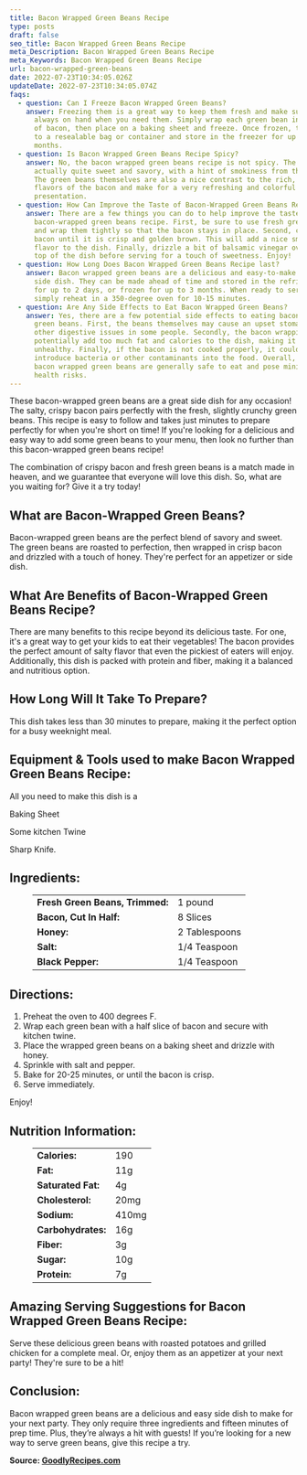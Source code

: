 ```yaml
---
title: Bacon Wrapped Green Beans Recipe
type: posts
draft: false
seo_title: Bacon Wrapped Green Beans Recipe
meta_Description: Bacon Wrapped Green Beans Recipe
meta_Keywords: Bacon Wrapped Green Beans Recipe
url: bacon-wrapped-green-beans
date: 2022-07-23T10:34:05.026Z
updateDate: 2022-07-23T10:34:05.074Z
faqs:
  - question: Can I Freeze Bacon Wrapped Green Beans?
    answer: Freezing them is a great way to keep them fresh and make sure they're
      always on hand when you need them. Simply wrap each green bean in a slice
      of bacon, then place on a baking sheet and freeze. Once frozen, transfer
      to a resealable bag or container and store in the freezer for up to 3
      months.
  - question: Is Bacon Wrapped Green Beans Recipe Spicy?
    answer: No, the bacon wrapped green beans recipe is not spicy. The dish is
      actually quite sweet and savory, with a hint of smokiness from the bacon.
      The green beans themselves are also a nice contrast to the rich, salty
      flavors of the bacon and make for a very refreshing and colorful
      presentation.
  - question: How Can Improve the Taste of Bacon-Wrapped Green Beans Recipe?
    answer: There are a few things you can do to help improve the taste of your
      bacon-wrapped green beans recipe. First, be sure to use fresh green beans
      and wrap them tightly so that the bacon stays in place. Second, cook the
      bacon until it is crisp and golden brown. This will add a nice smokey
      flavor to the dish. Finally, drizzle a bit of balsamic vinegar over the
      top of the dish before serving for a touch of sweetness. Enjoy!
  - question: How Long Does Bacon Wrapped Green Beans Recipe last?
    answer: Bacon wrapped green beans are a delicious and easy-to-make appetizer or
      side dish. They can be made ahead of time and stored in the refrigerator
      for up to 2 days, or frozen for up to 3 months. When ready to serve,
      simply reheat in a 350-degree oven for 10-15 minutes.
  - question: Are Any Side Effects to Eat Bacon Wrapped Green Beans?
    answer: Yes, there are a few potential side effects to eating bacon wrapped
      green beans. First, the beans themselves may cause an upset stomach or
      other digestive issues in some people. Secondly, the bacon wrapping could
      potentially add too much fat and calories to the dish, making it
      unhealthy. Finally, if the bacon is not cooked properly, it could
      introduce bacteria or other contaminants into the food. Overall, though,
      bacon wrapped green beans are generally safe to eat and pose minimal
      health risks.
---
```

These bacon-wrapped green beans are a great side dish for any occasion! The salty, crispy bacon pairs perfectly with the fresh, slightly crunchy green beans. This recipe is easy to follow and takes just minutes to prepare perfectly for when you're short on time! If you're looking for a delicious and easy way to add some green beans to your menu, then look no further than this bacon-wrapped green beans recipe!

The combination of crispy bacon and fresh green beans is a match made in heaven, and we guarantee that everyone will love this dish. So, what are you waiting for? Give it a try today!

## **What are Bacon-Wrapped Green Beans?**

Bacon-wrapped green beans are the perfect blend of savory and sweet. The green beans are roasted to perfection, then wrapped in crisp bacon and drizzled with a touch of honey. They're perfect for an appetizer or side dish.

## **What Are Benefits of Bacon-Wrapped Green Beans Recipe?**

There are many benefits to this recipe beyond its delicious taste. For one, it's a great way to get your kids to eat their vegetables! The bacon provides the perfect amount of salty flavor that even the pickiest of eaters will enjoy. Additionally, this dish is packed with protein and fiber, making it a balanced and nutritious option.

## **How Long Will It Take To Prepare?**

This dish takes less than 30 minutes to prepare, making it the perfect option for a busy weeknight meal.

## **Equipment & Tools used to make Bacon Wrapped Green Beans Recipe:**

All you need to make this dish is a 

Baking Sheet

Some kitchen Twine 

Sharp Knife.

## **Ingredients:**

<figure class="wp-block-table is-style-stripes">
  <table>
    <tbody>
      <tr>
        <td>
          <strong>Fresh Green Beans, Trimmed:</strong>
        </td>
        <td> 1 pound</td>
      </tr>
      <tr>
        <td>
          <strong>Bacon, Cut In Half:</strong>
        </td>
        <td>8 Slices</td>
      </tr>
      <tr>
        <td>
          <strong>Honey:</strong>
        </td>
        <td>2 Tablespoons
      <tr>
        <td>
          <strong>Salt:</strong>
        </td>
        <td>1/4 Teaspoon</td>
     </tr>
      <tr>
        <td>
          <strong>Black Pepper:</strong>
        </td>
        <td>1/4 Teaspoon</td>
      </tr>
    </tbody>
  </table>
</figure>

## **Directions:**

1. Preheat the oven to 400 degrees F.
2. Wrap each green bean with a half slice of bacon and secure with kitchen twine.
3. Place the wrapped green beans on a baking sheet and drizzle with honey.
4. Sprinkle with salt and pepper.
5. Bake for 20-25 minutes, or until the bacon is crisp.
6. Serve immediately.

Enjoy!

## **Nutrition Information:**

<figure class="wp-block-table is-style-stripes">
  <table> 
    <tbody>
<tr>
        <td>
          <strong>Calories:</strong>
        </td>
        <td>190</td>
      </tr>
      <tr>
        <td>
          <strong>Fat:</strong>
        </td>
        <td>11g</td>
      </tr>
      <tr>
        <td>
          <strong>Saturated Fat:</strong>
        </td>
        <td>4g</td>
      </tr>
      <tr>
        <td>
          <strong>Cholesterol:</strong>
        </td>
        <td>20mg</td>
      </tr>
<tr>
        <td>
          <strong>Sodium:</strong>
        </td>
        <td>410mg</td>
      </tr>
<tr>
        <td>
          <strong>Carbohydrates:</strong>
        </td>
        <td>16g</td>
     </tr>
<tr>
        <td>
          <strong>Fiber:</strong>
        </td>
        <td>3g</td>
     </tr>
<tr>
        <td>
          <strong>Sugar:</strong>
        </td>
        <td>10g</td>
     </tr>
<tr>
        <td>
          <strong>Protein:</strong>
        </td>
        <td>7g</td>
     </tr>
    </tbody>
  </table>
</figure>

## **Amazing Serving Suggestions for Bacon Wrapped Green Beans Recipe:**

Serve these delicious green beans with roasted potatoes and grilled chicken for a complete meal. Or, enjoy them as an appetizer at your next party! They're sure to be a hit!

## **Conclusion:**

Bacon wrapped green beans are a delicious and easy side dish to make for your next party. They only require three ingredients and fifteen minutes of prep time. Plus, they’re always a hit with guests! If you’re looking for a new way to serve green beans, give this recipe a try.

**Source: <a href="https://goodlyrecipes.com/" target="_blank" rel="noopener">GoodlyRecipes.com</a>**